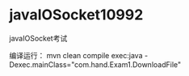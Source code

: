 # javaIOSocket10992
javaIOSocket考试

编译运行：
mvn clean compile exec:java -Dexec.mainClass="com.hand.Exam1.DownloadFile" 
